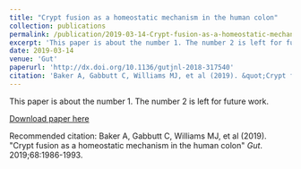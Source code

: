 ```yaml
---
title: "Crypt fusion as a homeostatic mechanism in the human colon"
collection: publications
permalink: /publication/2019-03-14-Crypt-fusion-as-a-homeostatic-mechanism-in-the-human-colon
excerpt: 'This paper is about the number 1. The number 2 is left for future work.'
date: 2019-03-14
venue: 'Gut'
paperurl: 'http://dx.doi.org/10.1136/gutjnl-2018-317540'
citation: 'Baker A, Gabbutt C, Williams MJ, et al (2019). &quot;Crypt fusion as a homeostatic mechanism in the human colon &quot; <i>Gut </i>. 2019;68:1986-1993.'
---
```

This paper is about the number 1. The number 2 is left for future work.

[Download paper here](http://academicpages.github.io/files/paper1.pdf)

Recommended citation: Baker A, Gabbutt C, Williams MJ, et al (2019). "Crypt fusion as a homeostatic mechanism in the human colon" <i>Gut</i>. 2019;68:1986-1993.